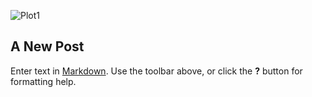 ![Plot1]({{site.baseurl}}/file:///C:/Users/Sonja/Desktop/R%20Coursera/plot1.png)
## A New Post

Enter text in [Markdown](http://daringfireball.net/projects/markdown/). Use the toolbar above, or click the **?** button for formatting help.

